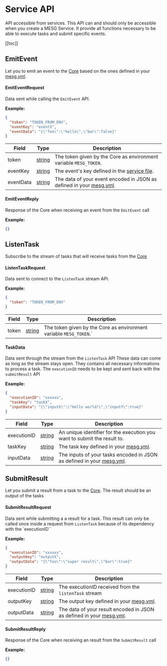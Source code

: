 




# Service API
<!--
DO NOT EDIT
This file is generated using the ./scripts/build-proto.sh scripts
Please update the Service file
-->

API accessible from services.
This API can and should only be accessible when you create a MESG Service.
It provide all functions necessary to be able to execute tasks and submit specific events.

[[toc]]


## EmitEvent

Let you to emit an event to the [Core](/guide/start-here/core.html) based on the ones defined in your [mesg.yml](/guide/service/service-file.html).

<tabs>
<tab title="Request">





#### EmitEventRequest
Data sent while calling the `EmitEvent` API.

**Example:**
```json
{
  "token": "TOKEN_FROM_ENV",
  "eventKey": "eventX",
  "eventData": "{\"foo\":\"hello\",\"bar\":false}"
}
```


| Field | Type | Description |
| ----- | ---- | ----------- |
| token | [string](#string) | The token given by the Core as environment variable `MESG_TOKEN`. |
| eventKey | [string](#string) | The event's key defined in the [service file](/guide/service/service-file.html). |
| eventData | [string](#string) | The data of your event encoded in JSON as defined in your [mesg.yml](/guide/service/service-file.html). |













</tab>

<tab title="Reply">



#### EmitEventReply
Response of the Core when receiving an event from the `EmitEvent` call

**Example:**
```json
{}
```















</tab>
</tabs>

## ListenTask

Subscribe to the stream of tasks that will receive tasks from the [Core](/guide/start-here/core.html)

<tabs>
<tab title="Request">







#### ListenTaskRequest
Data sent to connect to the `ListenTask` stream API.

**Example:**
```json
{
  "token": "TOKEN_FROM_ENV"
}
```


| Field | Type | Description |
| ----- | ---- | ----------- |
| token | [string](#string) | The token given by the Core as environment variable `MESG_TOKEN`.` |











</tab>

<tab title="Reply">













#### TaskData
Data sent through the stream from the `ListenTask` API
These data can come as long as the stream stays open. They contains all necessary informations to process a task.
The `executionID` needs to be kept and sent back with the `submitResult` API

**Example:**
```json
{
  "executionID": "xxxxxx",
  "taskKey": "taskX",
  "inputData": "{\"inputX\":\"Hello world!\",\"inputY\":true}"
}
```


| Field | Type | Description |
| ----- | ---- | ----------- |
| executionID | [string](#string) | An unique identifier for the execution you want to submit the result to. |
| taskKey | [string](#string) | The task key defined in your [mesg.yml](/guide/service/service-file.html). |
| inputData | [string](#string) | The inputs of your tasks encoded in JSON as defined in your [mesg.yml](/guide/service/service-file.html). |





</tab>
</tabs>

## SubmitResult

Let you submit a result from a task to the [Core](/guide/start-here/core.html). The result should be an output of the tasks

<tabs>
<tab title="Request">











#### SubmitResultRequest
Data sent while submitting a a result for a task.
This result can only be called once inside a request from `ListenTask` because of its dependency with the `executionID``

**Example:**
```json
{
  "executionID": "xxxxxx",
  "outputKey": "outputX",
  "outputData": "{\"foo\":\"super result\",\"bar\":true}"
}
```


| Field | Type | Description |
| ----- | ---- | ----------- |
| executionID | [string](#string) | The executionID received from the `listenTask` stream |
| outputKey | [string](#string) | The output key defined in your [mesg.yml](/guide/service/service-file.html). |
| outputData | [string](#string) | The data of your result encoded in JSON as defined in your [mesg.yml](/guide/service/service-file.html). |







</tab>

<tab title="Reply">









#### SubmitResultReply
Response of the Core when receiving an result from the `SubmitResult` call

**Example:**
```json
{}
```









</tab>
</tabs>



